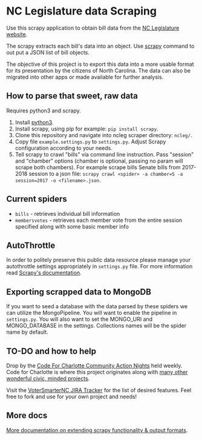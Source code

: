 # NC Legislature data Scraping

Use this scrapy application to obtain bill data from the [NC Legislature website](http://www.ncleg.net).

The scrapy extracts each bill's data into an object. Use [scrapy](https://github.com/scrapy/scrapy) command to out put a JSON list of bill objects.

The objective of this project is to export this data into a more usable format for its presentation by the citizens of North Carolina. The data can also be migrated into other apps or made available for further analysis.

## How to parse that sweet, raw data

Requires python3 and scrapy.

1. Install [python3](https://www.python.org/downloads/).
1. Install scrapy, using pip for example: `pip install scrapy`.
1. Clone this repository and navigate into ncleg scraper directory: `ncleg/`.
1. Copy file `example.settings.py` to `settings.py`. Adjust Scrapy configuration according to your needs.
1. Tell scrapy to crawl "bills" via command line instruction. Pass "session" and "chamber" options (chamber is optional, passing no param will scrape both chambers). For example scrape bills Senate bills from 2017-2018 session to a json file: `scrapy crawl <spider> -a chamber=S -a session=2017 -o <filename>.json`.

## Current spiders
* `bills` - retrieves individual bill information
* `membersvotes` - retrieves each member vote from the entire session specified along with some basic member info

## AutoThrottle

In order to politely preserve this public data resource please manage your autothrottle settings appropriately in `settings.py` file. For more information read [Scrapy's documentation](https://docs.scrapy.org/en/latest/topics/autothrottle.html).

## Exporting scrapped data to MongoDB

If you want to seed a database with the data parsed by these spiders we can utilize the MongoPipeline. You will want to enable the pipeline in `settings.py`. You will also want to set the MONGO_URI and MONGO_DATABASE in the settings. Collections names will be the spider name by default.

## TO-DO and how to help

Drop by the [Code For Charlotte Community Action Nights](https://www.meetup.com/code-for-charlotte/) held weekly. Code for Charlotte is where this project originates along with [many other wonderful civic, minded projects](http://codeforcharlotte.org/projects/).

Visit the [VoterSmarterNC JIRA Tracker](https://codeforcharlotte.atlassian.net/projects/VOTE/issues) for the list of desired features. Feel free to fork and use for your own project and needs!

## More docs

[More documentation on extending scrapy functionality & output formats](https://doc.scrapy.org/en/latest/topics/commands.html).
